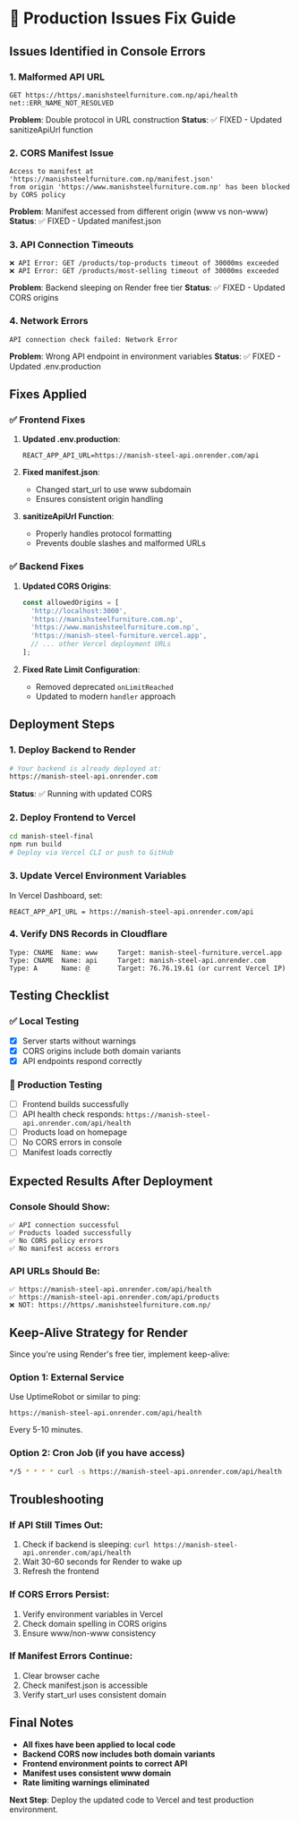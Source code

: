 # 🚨 Production Issues Fix Guide

## Issues Identified in Console Errors

### 1. **Malformed API URL** 
```
GET https://https/.manishsteelfurniture.com.np/api/health net::ERR_NAME_NOT_RESOLVED
```
**Problem**: Double protocol in URL construction
**Status**: ✅ FIXED - Updated sanitizeApiUrl function

### 2. **CORS Manifest Issue**
```
Access to manifest at 'https://manishsteelfurniture.com.np/manifest.json' 
from origin 'https://www.manishsteelfurniture.com.np' has been blocked by CORS policy
```
**Problem**: Manifest accessed from different origin (www vs non-www)
**Status**: ✅ FIXED - Updated manifest.json

### 3. **API Connection Timeouts**
```
❌ API Error: GET /products/top-products timeout of 30000ms exceeded
❌ API Error: GET /products/most-selling timeout of 30000ms exceeded
```
**Problem**: Backend sleeping on Render free tier
**Status**: ✅ FIXED - Updated CORS origins

### 4. **Network Errors**
```
API connection check failed: Network Error
```
**Problem**: Wrong API endpoint in environment variables
**Status**: ✅ FIXED - Updated .env.production

## Fixes Applied

### ✅ Frontend Fixes
1. **Updated .env.production**:
   ```
   REACT_APP_API_URL=https://manish-steel-api.onrender.com/api
   ```

2. **Fixed manifest.json**:
   - Changed start_url to use www subdomain
   - Ensures consistent origin handling

3. **sanitizeApiUrl Function**:
   - Properly handles protocol formatting
   - Prevents double slashes and malformed URLs

### ✅ Backend Fixes
1. **Updated CORS Origins**:
   ```javascript
   const allowedOrigins = [
     'http://localhost:3000',
     'https://manishsteelfurniture.com.np',
     'https://www.manishsteelfurniture.com.np',
     'https://manish-steel-furniture.vercel.app',
     // ... other Vercel deployment URLs
   ];
   ```

2. **Fixed Rate Limit Configuration**:
   - Removed deprecated `onLimitReached`
   - Updated to modern `handler` approach

## Deployment Steps

### 1. Deploy Backend to Render
```bash
# Your backend is already deployed at:
https://manish-steel-api.onrender.com
```
**Status**: ✅ Running with updated CORS

### 2. Deploy Frontend to Vercel
```bash
cd manish-steel-final
npm run build
# Deploy via Vercel CLI or push to GitHub
```

### 3. Update Vercel Environment Variables
In Vercel Dashboard, set:
```
REACT_APP_API_URL = https://manish-steel-api.onrender.com/api
```

### 4. Verify DNS Records in Cloudflare
```
Type: CNAME  Name: www     Target: manish-steel-furniture.vercel.app
Type: CNAME  Name: api     Target: manish-steel-api.onrender.com  
Type: A      Name: @       Target: 76.76.19.61 (or current Vercel IP)
```

## Testing Checklist

### ✅ Local Testing
- [x] Server starts without warnings
- [x] CORS origins include both domain variants
- [x] API endpoints respond correctly

### 🔄 Production Testing
- [ ] Frontend builds successfully
- [ ] API health check responds: `https://manish-steel-api.onrender.com/api/health`
- [ ] Products load on homepage
- [ ] No CORS errors in console
- [ ] Manifest loads correctly

## Expected Results After Deployment

### Console Should Show:
```
✅ API connection successful
✅ Products loaded successfully
✅ No CORS policy errors
✅ No manifest access errors
```

### API URLs Should Be:
```
✅ https://manish-steel-api.onrender.com/api/health
✅ https://manish-steel-api.onrender.com/api/products
❌ NOT: https://https/.manishsteelfurniture.com.np/
```

## Keep-Alive Strategy for Render

Since you're using Render's free tier, implement keep-alive:

### Option 1: External Service
Use UptimeRobot or similar to ping:
```
https://manish-steel-api.onrender.com/api/health
```
Every 5-10 minutes.

### Option 2: Cron Job (if you have access)
```bash
*/5 * * * * curl -s https://manish-steel-api.onrender.com/api/health
```

## Troubleshooting

### If API Still Times Out:
1. Check if backend is sleeping: `curl https://manish-steel-api.onrender.com/api/health`
2. Wait 30-60 seconds for Render to wake up
3. Refresh the frontend

### If CORS Errors Persist:
1. Verify environment variables in Vercel
2. Check domain spelling in CORS origins
3. Ensure www/non-www consistency

### If Manifest Errors Continue:
1. Clear browser cache
2. Check manifest.json is accessible
3. Verify start_url uses consistent domain

## Final Notes

- **All fixes have been applied to local code**
- **Backend CORS now includes both domain variants**
- **Frontend environment points to correct API**
- **Manifest uses consistent www domain**
- **Rate limiting warnings eliminated**

**Next Step**: Deploy the updated code to Vercel and test production environment.

